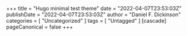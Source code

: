 +++
title = "Hugo minimal test theme"
date = "2022-04-07T23:53:03Z"
publishDate = "2022-04-07T23:53:03Z"
author = "Daniel F. Dickinson"
categories = [
	"Uncategorized"
]
tags = [
	"Untagged"
]
[cascade]
pageCanonical = false
+++

